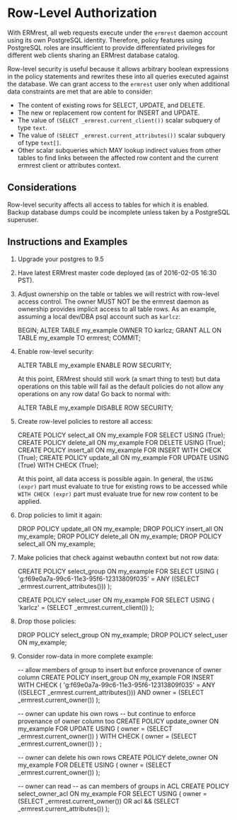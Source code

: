 
# Row-Level Authorization

With ERMrest, all web requests execute under the `ermrest` daemon
account using its own PostgreSQL identity. Therefore, policy features
using PostgreSQL roles are insufficient to provide differentiated
privileges for different web clients sharing an ERMrest database
catalog.

Row-level security is useful because it allows arbitrary boolean
expressions in the policy statements and rewrites these into all
queries executed against the database. We can grant access to the
`ermrest` user only when additional data constraints are met that are
able to consider:

  - The content of existing rows for SELECT, UPDATE, and DELETE.
  - The new or replacement row content for INSERT and UPDATE.
  - The value of `(SELECT _ermrest.current_client())` scalar subquery of type `text`.
  - The value of `(SELECT _ermrest.current_attributes())` scalar subquery of type `text[]`.
  - Other scalar subqueries which MAY lookup indirect values from other tables to find links between the affected row content and the current ermrest client or attributes context.

## Considerations

Row-level security affects all access to tables for which it is
enabled. Backup database dumps could be incomplete unless taken by a
PostgreSQL superuser.

## Instructions and Examples

1. Upgrade your postgres to 9.5

2. Have latest ERMrest master code deployed (as of 2016-02-05 16:30 PST).

3. Adjust ownership on the table or tables we will restrict with row-level access control.  The owner MUST NOT be the ermrest daemon as ownership provides implicit access to all table rows.  As an example, assuming a local dev/DBA psql account such as `karlcz`:

    BEGIN;
    ALTER TABLE my_example OWNER TO karlcz;
    GRANT ALL ON TABLE my_example TO ermrest;
    COMMIT;

4. Enable row-level security:

    ALTER TABLE my_example ENABLE ROW SECURITY;

   At this point, ERMrest should still work (a smart thing to test) but data operations on this table will fail as the default policies do not allow any operations on any row data!  Go back to normal with:

    ALTER TABLE my_example DISABLE ROW SECURITY;

5. Create row-level policies to restore all access:

    CREATE POLICY select_all ON my_example FOR SELECT USING (True);
    CREATE POLICY delete_all ON my_example FOR DELETE USING (True);
    CREATE POLICY insert_all ON my_example FOR INSERT WITH CHECK (True);
    CREATE POLICY update_all ON my_example FOR UPDATE USING (True) WITH CHECK (True);

   At this point, all data access is possible again.  In general, the `USING (expr)` part must evaluate to true for existing rows to be accessed while `WITH CHECK (expr)` part must evaluate true for new row content to be applied.

6. Drop policies to limit it again:

    DROP POLICY update_all ON my_example;
    DROP POLICY insert_all ON my_example;
    DROP POLICY delete_all ON my_example;
    DROP POLICY select_all ON my_example;

7. Make policies that check against webauthn context but not row data:

    CREATE POLICY select_group
    ON my_example
	FOR SELECT
	USING ( 'g:f69e0a7a-99c6-11e3-95f6-12313809f035' = ANY ((SELECT _ermrest.current_attributes())) );
	
	CREATE POLICY select_user
	ON my_example
	FOR SELECT
	USING ( 'karlcz' = (SELECT _ermrest.current_client()) );

8. Drop those policies:

    DROP POLICY select_group ON my_example;
	DROP POLICY select_user ON my_example;

9. Consider row-data in more complete example:

    -- allow members of group to insert but enforce provenance of owner column
    CREATE POLICY insert_group
    ON my_example
	FOR INSERT
	WITH CHECK (
	  'g:f69e0a7a-99c6-11e3-95f6-12313809f035' = ANY ((SELECT _ermrest.current_attributes()))
      AND owner = (SELECT _ermrest.current_owner())
    );

	-- owner can update his own rows
	-- but continue to enforce provenance of owner column too
	CREATE POLICY update_owner
    ON my_example
	FOR UPDATE
	USING ( owner = (SELECT _ermrest.current_owner()) )
	WITH CHECK ( owner = (SELECT _ermrest.current_owner()) ) ;

	-- owner can delete his own rows
	CREATE POLICY delete_owner
	ON my_example
	FOR DELETE
	USING ( owner = (SELECT _ermrest.current_owner()) );

	-- owner can read
	-- as can members of groups in ACL
	CREATE POLICY select_owner_acl
	ON my_example
	FOR SELECT
	USING (
	  owner = (SELECT _ermrest.current_owner())
      OR acl && (SELECT _ermrest.current_attributes())
    );

